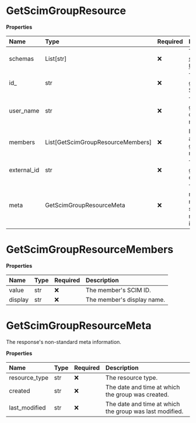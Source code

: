 # GetScimGroupResource

**Properties**

| Name        | Type                              | Required | Description                                                              |
| :---------- | :-------------------------------- | :------- | :----------------------------------------------------------------------- |
| schemas     | List[str]                         | ❌       | The [SCIM schema URI](https://www.iana.org/assignments/scim/scim.xhtml). |
| id\_        | str                               | ❌       | The group's SCIM ID.                                                     |
| user_name   | str                               | ❌       | The group's display name.                                                |
| members     | List[GetScimGroupResourceMembers] | ❌       | Information about the group's members.                                   |
| external_id | str                               | ❌       | The group's external ID.                                                 |
| meta        | GetScimGroupResourceMeta          | ❌       | The response's non-standard meta information.                            |

# GetScimGroupResourceMembers

**Properties**

| Name    | Type | Required | Description                |
| :------ | :--- | :------- | :------------------------- |
| value   | str  | ❌       | The member's SCIM ID.      |
| display | str  | ❌       | The member's display name. |

# GetScimGroupResourceMeta

The response's non-standard meta information.

**Properties**

| Name          | Type | Required | Description                                             |
| :------------ | :--- | :------- | :------------------------------------------------------ |
| resource_type | str  | ❌       | The resource type.                                      |
| created       | str  | ❌       | The date and time at which the group was created.       |
| last_modified | str  | ❌       | The date and time at which the group was last modified. |

<!-- This file was generated by liblab | https://liblab.com/ -->
